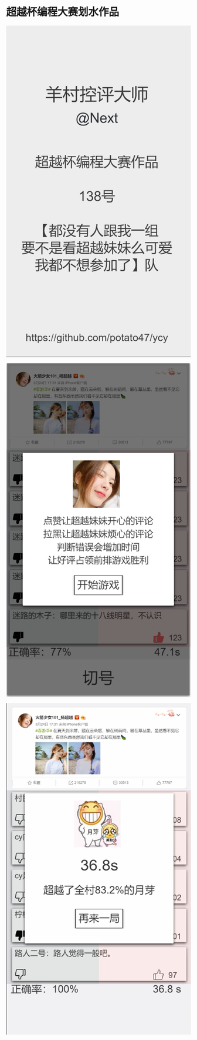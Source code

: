 # 超越杯编程大赛划水作品

![](./screenshots/preview0.png)

![](./screenshots/preview1.png)

![](./screenshots/preview2.png)
